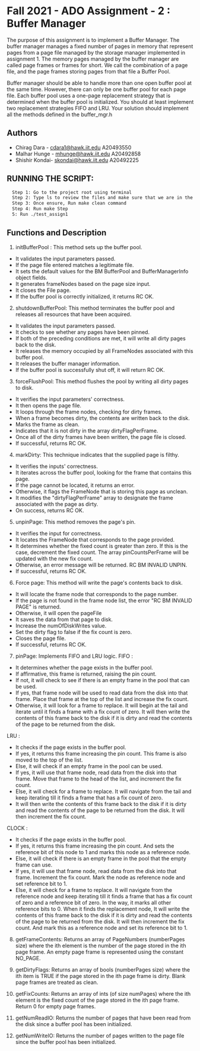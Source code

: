 # Fall 2021 - ADO Assignment - 2 : Buffer Manager

The purpose of this assignment is to implement a Buffer Manager. The buffer manager manages a fixed number of pages in memory that represent pages
from a page file managed by the storage manager implemented in assignment 1. The memory pages managed by the buffer manager are called page
frames or frames for short. We call the combination of a page file, and the page frames storing pages from that file a Buffer Pool.

Buffer manager should be able to handle more than one open buffer pool at the same time. However, there can only be one buffer pool for
each page file. Each buffer pool uses a one-page replacement strategy that is determined when the buffer pool is initialized. You should at least implement two replacement strategies FIFO and LRU. Your solution should implement all the methods defined in the buffer_mgr.h
## Authors

- Chirag Dara   - cdara1@hawk.iit.edu A20493550
- Malhar Hunge  - mhunge@hawk.iit.edu A20492858
- Shishir Kondai- skondai@hawk.iit.edu A20492225


## RUNNING THE SCRIPT:

```bash
  Step 1: Go to the project root using terminal 
  Step 2: Type ls to review the files and make sure that we are in the correct directory. 
  Step 3: Once ensure, Run make clean command 
  Step 4: Run make Step 
  5: Run ./test_assign1
```

## Functions and Description

1. initBufferPool : This method sets up the buffer pool.
- It validates the input parameters passed.
- If the page file entered matches a legitimate file.
- It sets the default values for the BM BufferPool and BufferManagerInfo object fields.
- It generates frameNodes based on the page size input.
- It closes the File page.
- If the buffer pool is correctly initialized, it returns RC OK.

2. shutdownBufferPool: This method terminates the buffer pool and releases all resources that have been acquired.
- It validates the input parameters passed.
- It checks to see whether any pages have been pinned.
- If both of the preceding conditions are met, it will write all dirty pages back to the disk.
- It releases the memory occupied by all FrameNodes associated with this buffer pool.
- It releases the buffer manager information.
- If the buffer pool is successfully shut off, it will return RC OK.

3. forceFlushPool: This method flushes the pool by writing all dirty pages to disk.
- It verifies the input parameters' correctness.
- It then opens the page file.
- It loops through the frame nodes, checking for dirty frames.
- When a frame becomes dirty, the contents are written back to the disk.
- Marks the frame as clean.
- Indicates that it is not dirty in the array dirtyFlagPerFrame.
- Once all of the dirty frames have been written, the page file is closed.
- If successful, returns RC OK.

4. markDirty: This technique indicates that the supplied page is filthy.
- It verifies the inputs' correctness.
- It iterates across the buffer pool, looking for the frame that contains this page.
- If the page cannot be located, it returns an error.
- Otherwise, it flags the FrameNode that is storing this page as unclean.
- It modifies the "dirtyFlagPerFrame" array to designate the frame associated with the page as dirty.
- On success, returns RC OK.

5. unpinPage: This method removes the page's pin.
- It verifies the input for correctness.
- It locates the FrameNode that corresponds to the page provided.
- It determines whether the fixed count is greater than zero. If this is the case, decrement the fixed count. The array pinCountsPerFrame will be updated with the new fix count.
- Otherwise, an error message will be returned. RC BM INVALID UNPIN.
- If successful, returns RC OK.

6. Force page: This method will write the page's contents back to disk.
- It will locate the frame node that corresponds to the page number.
- If the page is not found in the frame node list, the error "RC BM INVALID PAGE" is returned.
- Otherwise, it will open the pageFile
- It saves the data from that page to disk.
- Increase the numOfDiskWrites value.
- Set the dirty flag to false if the fix count is zero.
- Closes the page file.
- If successful, returns RC OK.

7. pinPage: Implements FIFO and LRU logic.
   FIFO :
- It determines whether the page exists in the buffer pool.
- If affirmative, this frame is returned, raising the pin count.
- If not, it will check to see if there is an empty frame in the pool that can be used.
- If yes, that frame node will be used to read data from the disk into that frame. Place that frame at the top of the list and increase the fix count.
- Otherwise, it will look for a frame to replace. It will begin at the tail and iterate until it finds a frame with a fix count of zero.
  It will then write the contents of this frame back to the disk if it is dirty and read the contents of the page to be returned from the disk.

LRU :
- It checks if the page exists in the buffer pool.
- If yes, it returns this frame increasing the pin count. This frame is also moved to the top of the list.
- Else, it will check if an empty frame in the pool can be used.
- If yes, it will use that frame node, read data from the disk into that frame. Move that frame to the head of the list, and increment the fix count.
- Else, it will check for a frame to replace. It will navigate from the tail and keep iterating till it finds a frame that has a fix count of zero.
- It will then write the contents of this frame back to the disk if it is dirty and read the contents of the page to be returned from the disk. It will then increment the fix count.

CLOCK :
- It checks if the page exists in the buffer pool.
- If yes, it returns this frame increasing the pin count. And sets the reference bit of this node to 1 and marks this node as a reference node.
- Else, it will check if there is an empty frame in the pool that the empty frame can use.
- If yes, it will use that frame node, read data from the disk into that frame. Increment the fix count. Mark the node as reference node and set reference bit to 1.
- Else, it will check for a frame to replace. It will navigate from the reference node and keep iterating till it finds a frame that has a fix count of zero and a reference bit of zero.
  In the way, it marks all other reference bits to 0.
  When it finds the replacement node, It will write the contents of this frame back to the disk if it is dirty and read the contents of the page to be returned from the disk. It will then increment the fix count. And mark this as a reference node and set its reference bit to 1.


8. getFrameContents: Returns an array of PageNumbers (numberPages size) where the ith element is the number of the page stored in the ith page frame.
   An empty page frame is represented using the constant NO_PAGE.

9. getDirtyFlags: Returns an array of bools (numberPages size) where the ith item is TRUE if the page stored in the ith page frame is dirty.
   Blank page frames are treated as clean.

10. getFixCounts: Returns an array of ints (of size numPages) where the ith element is the fixed count of the page stored in the ith page frame.
    Return 0 for empty page frames.

11. getNumReadIO: Returns the number of pages that have been read from the disk since a buffer pool has been initialized.

12. getNumWriteIO: Returns the number of pages written to the page file since the buffer pool has been initialized.